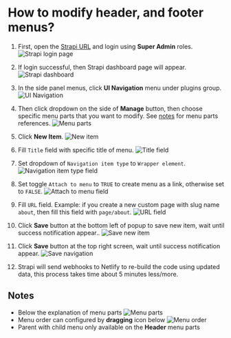 # How to modify header, and footer menus?

1. First, open the [Strapi URL](https://sea-turtle-app-33ffu.ondigitalocean.app/admin) and login using **Super Admin** roles.
   ![Strapi login page](assets/q1-1.png)

2. If login successful, then Strapi dashboard page will appear.
   ![Strapi dashboard](assets/q1-2.png)

3. In the side panel menus, click **UI Navigation** menu under plugins group.
   ![UI Navigation](assets/q2-3.png)

4. Then click dropdown on the side of **Manage** button, then choose specific menu parts that you want to modify. See [notes](#notes) for menu parts references.
   ![Menu parts](assets/q2-4.png)

5. Click **New Item**.
   ![New item](assets/q2-5.png)

6. Fill `Title` field with specific title of menu.
   ![Title field](assets/q2-6.png)

7. Set dropdown of `Navigation item type` to `Wrapper element`.
   ![Navigation item type field](assets/q2-7.png)

8. Set toggle `Attach to menu` to `TRUE` to create menu as a link, otherwise set to `FALSE`.
   ![Attach to menu field](assets/q2-8.png)

9. Fill `URL` field. Example: if you create a new custom page with slug name `about`, then fill this field with `page/about`.
   ![URL field](assets/q2-9.png)

10. Click **Save** button at the bottom left of popup to save new item, wait until success notification appear..
    ![Save new item](assets/q2-10.png)

11. Click **Save** button at the top right screen, wait until success notification appear.
    ![Save navigation](assets/q2-11.png)

12. Strapi will send webhooks to Netlify to re-build the code using updated data, this process takes time about 5 minutes less/more.

## Notes

- Below the explanation of menu parts
  ![Menu parts](assets/q2-notes-1.png)
- Menu order can configured by **dragging** icon below
  ![Menu order](assets/q2-notes-2.png)
- Parent with child menu only available on the **Header** menu parts
